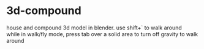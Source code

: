 # 3d-compound
house and compound 3d model in blender. 
use shift+` to walk around  
while in walk/fly mode, press tab over a solid area to turn off gravity to walk around
